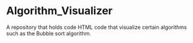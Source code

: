 # Algorithm_Visualizer
A repository that holds code HTML code that visualize certain algorithms such as the Bubble sort algorithm.
